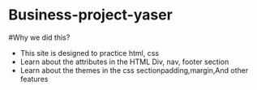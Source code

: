 # Business-project-yaser

#Why we did this?
- This site is designed to practice html, css
- Learn about the attributes in the HTML Div, nav, footer section
- Learn about the themes in the css sectionpadding,margin,And other features
